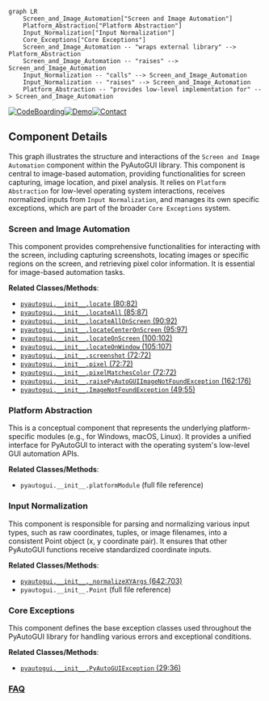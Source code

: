 ```mermaid
graph LR
    Screen_and_Image_Automation["Screen and Image Automation"]
    Platform_Abstraction["Platform Abstraction"]
    Input_Normalization["Input Normalization"]
    Core_Exceptions["Core Exceptions"]
    Screen_and_Image_Automation -- "wraps external library" --> Platform_Abstraction
    Screen_and_Image_Automation -- "raises" --> Screen_and_Image_Automation
    Input_Normalization -- "calls" --> Screen_and_Image_Automation
    Input_Normalization -- "raises" --> Screen_and_Image_Automation
    Platform_Abstraction -- "provides low-level implementation for" --> Screen_and_Image_Automation
```
[![CodeBoarding](https://img.shields.io/badge/Generated%20by-CodeBoarding-9cf?style=flat-square)](https://github.com/CodeBoarding/CodeBoarding)[![Demo](https://img.shields.io/badge/Try%20our-Demo-blue?style=flat-square)](https://www.codeboarding.org/demo)[![Contact](https://img.shields.io/badge/Contact%20us%20-%20contact@codeboarding.org-lightgrey?style=flat-square)](mailto:contact@codeboarding.org)

## Component Details

This graph illustrates the structure and interactions of the `Screen and Image Automation` component within the PyAutoGUI library. This component is central to image-based automation, providing functionalities for screen capturing, image location, and pixel analysis. It relies on `Platform Abstraction` for low-level operating system interactions, receives normalized inputs from `Input Normalization`, and manages its own specific exceptions, which are part of the broader `Core Exceptions` system.

### Screen and Image Automation
This component provides comprehensive functionalities for interacting with the screen, including capturing screenshots, locating images or specific regions on the screen, and retrieving pixel color information. It is essential for image-based automation tasks.


**Related Classes/Methods**:

- <a href="https://github.com/asweigart/pyautogui/blob/master/pyautogui/__init__.py#L80-L82" target="_blank" rel="noopener noreferrer">`pyautogui.__init__.locate` (80:82)</a>
- <a href="https://github.com/asweigart/pyautogui/blob/master/pyautogui/__init__.py#L85-L87" target="_blank" rel="noopener noreferrer">`pyautogui.__init__.locateAll` (85:87)</a>
- <a href="https://github.com/asweigart/pyautogui/blob/master/pyautogui/__init__.py#L90-L92" target="_blank" rel="noopener noreferrer">`pyautogui.__init__.locateAllOnScreen` (90:92)</a>
- <a href="https://github.com/asweigart/pyautogui/blob/master/pyautogui/__init__.py#L95-L97" target="_blank" rel="noopener noreferrer">`pyautogui.__init__.locateCenterOnScreen` (95:97)</a>
- <a href="https://github.com/asweigart/pyautogui/blob/master/pyautogui/__init__.py#L100-L102" target="_blank" rel="noopener noreferrer">`pyautogui.__init__.locateOnScreen` (100:102)</a>
- <a href="https://github.com/asweigart/pyautogui/blob/master/pyautogui/__init__.py#L105-L107" target="_blank" rel="noopener noreferrer">`pyautogui.__init__.locateOnWindow` (105:107)</a>
- <a href="https://github.com/asweigart/pyautogui/blob/master/pyautogui/__init__.py#L72-L72" target="_blank" rel="noopener noreferrer">`pyautogui.__init__.screenshot` (72:72)</a>
- <a href="https://github.com/asweigart/pyautogui/blob/master/pyautogui/__init__.py#L72-L72" target="_blank" rel="noopener noreferrer">`pyautogui.__init__.pixel` (72:72)</a>
- <a href="https://github.com/asweigart/pyautogui/blob/master/pyautogui/__init__.py#L72-L72" target="_blank" rel="noopener noreferrer">`pyautogui.__init__.pixelMatchesColor` (72:72)</a>
- <a href="https://github.com/asweigart/pyautogui/blob/master/pyautogui/__init__.py#L162-L176" target="_blank" rel="noopener noreferrer">`pyautogui.__init__.raisePyAutoGUIImageNotFoundException` (162:176)</a>
- <a href="https://github.com/asweigart/pyautogui/blob/master/pyautogui/__init__.py#L49-L55" target="_blank" rel="noopener noreferrer">`pyautogui.__init__.ImageNotFoundException` (49:55)</a>


### Platform Abstraction
This is a conceptual component that represents the underlying platform-specific modules (e.g., for Windows, macOS, Linux). It provides a unified interface for PyAutoGUI to interact with the operating system's low-level GUI automation APIs.


**Related Classes/Methods**:

- `pyautogui.__init__.platformModule` (full file reference)


### Input Normalization
This component is responsible for parsing and normalizing various input types, such as raw coordinates, tuples, or image filenames, into a consistent Point object (x, y coordinate pair). It ensures that other PyAutoGUI functions receive standardized coordinate inputs.


**Related Classes/Methods**:

- <a href="https://github.com/asweigart/pyautogui/blob/master/pyautogui/__init__.py#L642-L703" target="_blank" rel="noopener noreferrer">`pyautogui.__init__._normalizeXYArgs` (642:703)</a>
- `pyautogui.__init__.Point` (full file reference)


### Core Exceptions
This component defines the base exception classes used throughout the PyAutoGUI library for handling various errors and exceptional conditions.


**Related Classes/Methods**:

- <a href="https://github.com/asweigart/pyautogui/blob/master/pyautogui/__init__.py#L29-L36" target="_blank" rel="noopener noreferrer">`pyautogui.__init__.PyAutoGUIException` (29:36)</a>




### [FAQ](https://github.com/CodeBoarding/GeneratedOnBoardings/tree/main?tab=readme-ov-file#faq)